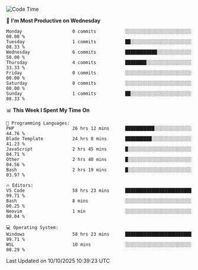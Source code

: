 <!--START_SECTION:waka-->
![Code Time](http://img.shields.io/badge/Code%20Time-6%2C101%20hrs%2029%20mins-blue)

📅 **I'm Most Productive on Wednesday** 

```text
Monday                   0 commits           ░░░░░░░░░░░░░░░░░░░░░░░░░   00.00 % 
Tuesday                  1 commits           ██░░░░░░░░░░░░░░░░░░░░░░░   08.33 % 
Wednesday                6 commits           ████████████░░░░░░░░░░░░░   50.00 % 
Thursday                 4 commits           ████████░░░░░░░░░░░░░░░░░   33.33 % 
Friday                   0 commits           ░░░░░░░░░░░░░░░░░░░░░░░░░   00.00 % 
Saturday                 0 commits           ░░░░░░░░░░░░░░░░░░░░░░░░░   00.00 % 
Sunday                   1 commits           ██░░░░░░░░░░░░░░░░░░░░░░░   08.33 % 
```


📊 **This Week I Spent My Time On** 

```text
💬 Programming Languages: 
PHP                      26 hrs 12 mins      ███████████░░░░░░░░░░░░░░   44.76 % 
Blade Template           24 hrs 8 mins       ██████████░░░░░░░░░░░░░░░   41.23 % 
JavaScript               2 hrs 45 mins       █░░░░░░░░░░░░░░░░░░░░░░░░   04.71 % 
Other                    2 hrs 40 mins       █░░░░░░░░░░░░░░░░░░░░░░░░   04.56 % 
Bash                     2 hrs 19 mins       █░░░░░░░░░░░░░░░░░░░░░░░░   03.97 % 

🔥 Editors: 
VS Code                  58 hrs 23 mins      █████████████████████████   99.71 % 
Bash                     8 mins              ░░░░░░░░░░░░░░░░░░░░░░░░░   00.25 % 
Neovim                   1 min               ░░░░░░░░░░░░░░░░░░░░░░░░░   00.04 % 

💻 Operating System: 
Windows                  58 hrs 23 mins      █████████████████████████   99.71 % 
WSL                      10 mins             ░░░░░░░░░░░░░░░░░░░░░░░░░   00.29 % 
```


 Last Updated on 10/10/2025 10:39:23 UTC
<!--END_SECTION:waka-->
